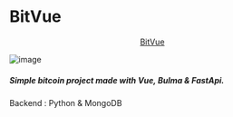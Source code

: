 # BitVue
<p align="center">
  <a href="https://bitcoin-vue.netlify.app">BitVue</a>
</p>


![image](https://i.ibb.co/mhCQpGS/Captura-de-tela-de-2021-01-09-21-46-48.png)

##### Simple bitcoin project made with Vue, Bulma & FastApi.

Backend : Python & MongoDB

